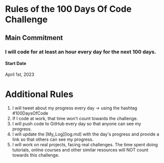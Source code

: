 # Rules of the 100 Days Of Code Challenge
## Main Commitment
### I will code for at least an hour every day for the next 100 days.
#### Start Date
April 1st, 2023
# Additional Rules
1. I will tweet about my progress every day -> using the hashtag #100DaysOfCode
2. If I code at work, that time won't count towards the challenge.
3. I will push code to GitHub every day so that anyone can see my progress.
4. I will update the [My_Log][log.md] with the day's progress and provide a link so that others can see my progress.
5. I will work on real projects, facing real challenges. The time spent doing tutorials, online courses and other similar resources will NOT count towards this challenge.
